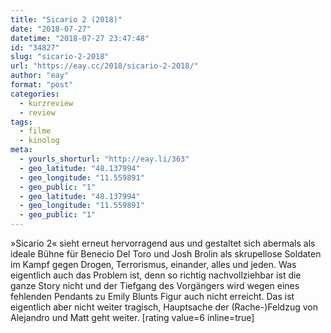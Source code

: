 ```yaml
---
title: "Sicario 2 (2018)"
date: "2018-07-27"
datetime: "2018-07-27 23:47:48"
id: "34827"
slug: "sicario-2-2018"
url: "https://eay.cc/2018/sicario-2-2018/"
author: "eay"
format: "post"
categories:
  - kurzreview
  - review
tags:
  - filme
  - kinolog
meta:
  - yourls_shorturl: "http://eay.li/363"
  - geo_latitude: "48.137994"
  - geo_longitude: "11.559891"
  - geo_public: "1"
  - geo_latitude: "48.137994"
  - geo_longitude: "11.559891"
  - geo_public: "1"
---
```


»Sicario 2« sieht erneut hervorragend aus und gestaltet sich abermals als ideale Bühne für Benecio Del Toro und Josh Brolin als skrupellose Soldaten im Kampf gegen Drogen, Terrorismus, einander, alles und jeden. Was eigentlich auch das Problem ist, denn so richtig nachvollziehbar ist die ganze Story nicht und der Tiefgang des Vorgängers wird wegen eines fehlenden Pendants zu Emily Blunts Figur auch nicht erreicht. Das ist eigentlich aber nicht weiter tragisch, Hauptsache der (Rache-)Feldzug von Alejandro und Matt geht weiter. \[rating value=6 inline=true\]
